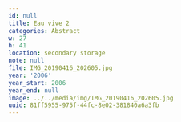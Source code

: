 ```yaml
---
id: null
title: Eau vive 2
categories: Abstract
w: 27
h: 41
location: secondary storage
note: null
file: IMG_20190416_202605.jpg
year: '2006'
year_start: 2006
year_end: null
image: ../../media/img/IMG_20190416_202605.jpg
uuid: 81ff5955-975f-44fc-8e02-381840a6a3fb
---
```


